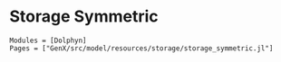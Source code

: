 # Storage Symmetric
```@autodocs
Modules = [Dolphyn]
Pages = ["GenX/src/model/resources/storage/storage_symmetric.jl"]
```